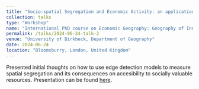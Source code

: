```yaml
---
title: "Socio-spatial Segregation and Economic Activity: an application of edge detection models."
collection: talks
type: "Workshop"
name: "International PhD course on Economic Geography: Geography of Innovation and Networks"
permalink: /talks/2024-06-24-talk-2
venue: "University of Birkbeck, Department of Geography"
date: 2024-06-24
location: "Bloomsburry, London, United Kingdom"
---
```


Presented initial thoughts on how to use edge detection models to measure spatial segregation and its consequences on accesibility to socially valuable resources. Presentation can be found [here](https://rpubs.com/Andrei_WongE/PhD_pro).

